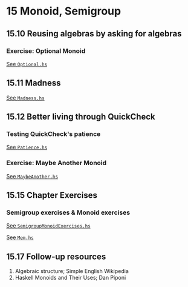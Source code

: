# 15 Monoid, Semigroup

## 15.10 Reusing algebras by asking for algebras

### Exercise: Optional Monoid


[See `Optional.hs`](/15/Optional.hs)

## 15.11 Madness

[See `Madness.hs`](/15/Madness.hs)

## 15.12 Better living through QuickCheck

### Testing QuickCheck's patience

[See `Patience.hs`](/15/exercises/src/Patience.hs)

### Exercise: Maybe Another Monoid

[See `MaybeAnother.hs`](/15/exercises/src/MaybeAnother.hs)

## 15.15 Chapter Exercises

### Semigroup exercises & Monoid exercises

[See `SemigroupMonoidExercises.hs`](/15/exercises/src/SemigroupMonoidExercises.hs)

[See `Mem.hs`](/15/exercises/src/Mem.hs)

## 15.17 Follow-up resources

1. Algebraic structure; Simple English Wikipedia
2. Haskell Monoids and Their Uses; Dan Piponi
